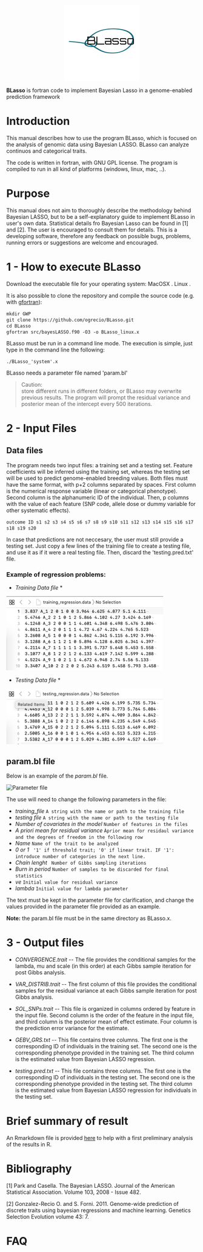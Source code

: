 
<p align="center">
  <img width="200" height="200" src="logo.png">
</p>

   **BLasso** is fortran code to implement Bayesian Lasso in a genome-enabled prediction framework

# Introduction
This manual describes how to use the program BLasso, which is focused on the analysis of genomic data using Bayesian LASSO. BLasso can analyze continuos and categorical traits. 

The code is written in fortran, with GNU GPL license. The program is compiled to run in all kind of platforms (windows, linux, mac, ..).


# Purpose
This manual does not aim to thoroughly describe the methodology behind Bayesian LASSO, but to be a self-explanatory guide to implement BLasso in user's own data. Statistical details fro Bayesian Lasso can be found in [1] and [2]. The user is encouraged to consult them for details. This is a developing software, therefore any feedback on possible bugs, problems, running errors or suggestions are welcome and encouraged.

# 1 - How to execute BLasso

Download the executable file for your operating system:
MacOSX .
Linux .

It is also possible to clone the repository and compile the source code (e.g. with [gfortran](https://gcc.gnu.org/wiki/GFortranBinaries)):
```
mkdir GWP
git clone https://github.com/ogrecio/BLasso.git
cd BLasso
gfortran src/bayesLASSO.f90 -O3 -o BLasso_linux.x

```

BLasso must be run in a command line mode. The execution is simple, just type in the command line the following:

```
./BLasso_'system'.x 
```

BLasso needs a parameter file named 'param.bl' 

>Caution:  
>  store different runs in different folders, or BLasso may overwrite previous results.
The program will prompt the residual variance and posterior mean of the intercept every 500 iterations.


# 2 - Input Files

## Data files
The program needs two input files: a training set and a testing set. Feature coefficients will be inferred using the training set, whereas the testing set will be used to predict genome-enabled breeding values. Both files must have the same format, with p+2 columns separated by spaces. First column is the numerical response variable (linear or categorical phenotype). Second column is the alphanumeric ID of the individual. Then, p columns with the value of each feature (SNP code, allele dose or dummy variable for other systematic effects). 

```
outcome ID s1 s2 s3 s4 s5 s6 s7 s8 s9 s10 s11 s12 s13 s14 s15 s16 s17 s18 s19 s20
```

In case that predictions are not neccesary, the user must still provide a testing set. Just copy a few lines of the training file to create a testing file, and use it as if it were a real testing file. Then, discard the 'testing.pred.txt' file.

### Example of regression problems:

* *Training Data file* *

![Training data set](training_cont.png)


* *Testing Data file* *

![Testing data set](testing_cont.png)



## param.bl file 
Below is an example of the *param.bl* file.

![Parameter file](param.bl)


The use will need to change the following parameters in the file:


- *training_file*     ```A string with the name or path to the training file``` 
- *testing file*       ```A string with the name or path to the testing file``` 
- *Number of covariates in the model*     ```Number of features in the files```
- *A priori mean for residual variance* ```Àprior mean for residaul variance and the degrees of freedom in the following row```
- *Name* ```Name of the trait to be analyzed```
- *0 or 1* ``` '1' if threshold trait; '0' if linear trait. IF '1': introduce number of categories in the next line.```
- *Chain lenght* ``` Number of Gibbs sampling iterations```
- *Burn in period* ```Number of samples to be discarded for final statistics```
- *ve* ```Initial value for residual variance```
- *lambda* ```Initial value for lambda parameter```

The text must be kept in the parameter file for clarification, and change the values provided in the parameter file provided as an example.


**Note:** the param.bl file must be in the same directory as BLasso.x.



# 3 - Output files


- *CONVERGENCE.trait* -- The file provides the conditional samples for the lambda, mu and scale (in this order) at each Gibbs sample iteration for post Gibbs analysis.

- *VAR_DISTRIB.trait* -- The first column of this file provides the conditional samples for the residual variance at each Gibbs sample iteration for post Gibbs analysis.

- *SOL_SNPs.trait* -- This file is organized in columns ordered by feature in the input file. Second column is the order of the feature in the input file, and third column is the posterior mean of effect estimate. Four column is the prediction error variance for the estimate.

- *GEBV_GRS.txt* -- This file contains three columns. The first one is the corresponding ID of individuals in the training set. The second one is the corresponding phenotype provided in the training set. The third column is the estimated value from Bayesian LASSO regression. 

- *testing.pred.txt* -- This file contains three columns. The first one is the corresponding ID of individuals in the testing set. The second one is the corresponding phenotype provided in the testing set. The third column is the estimated value from Bayesian LASSO regression for individuals in the testing set. 


# Brief summary of result

An Rmarkdown file is provided [here](BLasso_OutputSummary.Rmd) to help with a first preliminary analysis of the results in R.

# Bibliography

[1] Park and Casella. The Bayesian LASSO. Journal of the American Statistical Association. Volume 103, 2008 - Issue 482.

[2] Gonzalez-Recio O. and S. Forni. 2011. Genome-wide prediction of discrete traits using bayesian regressions and machine learning. Genetics Selection Evolution volume 43: 7.



# FAQ


 
